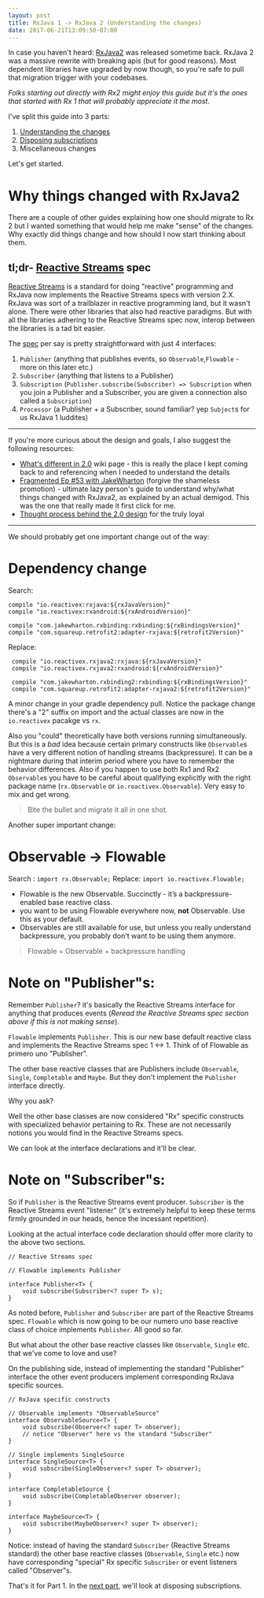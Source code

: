 ```yaml
---
layout: post
title: RxJava 1 -> RxJava 2 (Understanding the changes)
date: 2017-06-21T13:09:50-07:00
---
```


In case you haven't heard: [RxJava2](https://github.com/ReactiveX/RxJava/wiki/What%27s-different-in-2.0https://github.com/ReactiveX/RxJava/wiki/What%27s-different-in-2.0) was released sometime back. RxJava 2 was a massive rewrite with  breaking apis (but for good reasons). Most dependent libraries have upgraded by now though, so you're safe to pull that migration trigger with your codebases. 

_Folks starting out directly with Rx2 might enjoy this guide but it's the ones that started with Rx 1 that will probably appreciate it the most_.

I've split this guide into 3 parts:

1. [Understanding the changes](http://blog.kaush.co/2017/06/21/rxjava1-rxjava2-migration-understanding-changes/)
2. [Disposing subscriptions](http://blog.kaush.co/2017/06/21/rxjava-1-rxjava-2-disposing-subscriptions/)
3. Miscellaneous changes

Let's get started.

# Why things changed with RxJava2

There are a couple of other guides explaining how one should migrate to Rx 2 but I wanted something that would help me make "sense" of the changes. Why exactly did things change and how should I now start thinking about them.

## tl;dr- [Reactive Streams](http://www.reactive-streams.org/) spec

[Reactive Streams](http://www.reactive-streams.org/) is a standard for doing "reactive" programming and RxJava now implements the Reactive Streams specs with version 2.X. RxJava was sort of a trailblazer in reactive programming land, but it wasn't alone. There were other libraries that also had reactive paradigms. But with all the libraries adhering to the Reactive Streams spec now, interop between the libraries is a tad bit easier. 

The [spec](https://github.com/reactive-streams/reactive-streams-jvm/tree/v1.0.0/api/src/main/java/org/reactivestreams) per say is pretty straightforward with just 4 interfaces:

1. `Publisher` (anything that publishes events, so `Observable`,`Flowable` - more on this later etc.)
2. `Subscriber` (anything that listens to a Publisher)
3. `Subscription` (`Publisher.subscribe(Subscriber) => Subscription` when you join a Publisher and a Subscriber, you are given a connection also called a `Subscription`)
4. `Processor` (a Publisher + a Subscriber, sound familiar? yep `Subject`s for us RxJava 1 luddites)

_________________

If you're more curious about the design and goals, I also suggest the following resources:

* [What's different in 2.0](https://github.com/ReactiveX/RxJava/wiki/What%27s-different-in-2.0)  wiki page - this is really the place I kept coming back to and referencing when I needed to understand the details
* [Fragmented Ep #53 with JakeWharton](http://fragmentedpodcast.com/episodes/053-jake-wharton-on-rxjava-2/) (forgive the shameless promotion) - ultimate lazy person's guide to understand why/what things changed with RxJava2, as explained by an actual demigod. This was the one that really made it first click for me.
* [Thought process behind the 2.0 design](https://github.com/ReactiveX/RxJava/issues/2787) for the truly loyal
<!-- * [Exploring RxJava2 for Android](https://youtu.be/htIXKI5gOQU?t=14m49s) - if you'd rather "see" said demigod, check this video out. I would start at the 14:50 mark. --> 

________________________

We should probably get one important change out of the way:

# Dependency change

Search:

    compile "io.reactivex:rxjava:${rxJavaVersion}"
    compile "io.reactivex:rxandroid:${rxAndroidVersion}"
    
    compile "com.jakewharton.rxbinding:rxbinding:${rxBindingsVersion}"
    compile "com.squareup.retrofit2:adapter-rxjava:${retrofit2Version}"

Replace:

     compile "io.reactivex.rxjava2:rxjava:${rxJavaVersion}"
     compile "io.reactivex.rxjava2:rxandroid:${rxAndroidVersion}"
     
     compile "com.jakewharton.rxbinding2:rxbinding:${rxBindingsVersion}"
     compile "com.squareup.retrofit2:adapter-rxjava2:${retrofit2Version}"

A minor change in your gradle dependency pull. Notice the package change there's a "2" suffix on import and the actual classes are now in the `io.reactivex` pacakge vs `rx`.

Also you "could" theoretically have both versions running simultaneously. But this is a *bad* idea because certain primary constructs like `Observable`s have a very different notion of handling streams (backpressure). It can be a nightmare during that interim period where you have to remember the behavior differences. Also if you happen to use both Rx1 and Rx2 `Observable`s you have to be careful about qualifying explicitly with the right package name (`rx.Observable` or `io.reactivex.Observable`). Very easy to mix and get wrong.

> Bite the bullet and migrate it all in one shot.

Another super important change:

# Observable -> Flowable 

Search : `import rx.Observable;`
Replace: `import io.reactivex.Flowable;`

* Flowable is the new Observable. Succinctly - it’s a backpressure-enabled base reactive class.
* you want to be using Flowable everywhere now, **not** Observable. Use this as your default.
* Observables are still available for use, but unless you really understand backpressure, you probably don't want to be using them anymore.

> Flowable = Observable + backpressure handling

# Note on "Publisher"s:

Remember `Publisher`? it's basically the Reactive Streams interface for anything that produces events (_Reread the Reactive Streams spec section above if this is not making sense_).

`Flowable` implements `Publisher`. This is our new base default reactive class and implements the Reactive Streams spec 1 <-> 1. Think of of Flowable as primero uno "Publisher".

The other base reactive classes that are Publishers include `Observable`, `Single`, `Completable` and `Maybe`. But they don't implement the `Publisher` interface directly. 

Why you ask? 

Well the other base classes are now considered "Rx" specific constructs with specialized behavior pertaining to Rx. These are not necessarily notions you would find in the Reactive Streams specs.

We can look at the interface declarations and it'll be clear.

# Note on "Subscriber"s:

So if `Publisher` is the Reactive Streams event producer. `Subscriber` is the Reactive Streams event "listener" (it's extremely helpful to keep these terms firmly grounded in our heads, hence the incessant repetition).

Looking at the actual interface code declaration should offer more clarity to the above two sections.

    // Reactive Streams spec 

    // Flowable implements Publisher
    
    interface Publisher<T> {
        void subscribe(Subscriber<? super T> s);
    }

As noted before, `Publisher` and `Subscriber` are part of the Reactive Streams spec. `Flowable` which is now going to be our numero uno base reactive class of choice implements `Publisher`. All good so far. 

But what about the other base reactive classes like `Observable`, `Single` etc. that we've come to love and use?

On the publishing side, instead of implementing the standard "Publisher" interface the other event producers implement corresponding RxJava specific sources.

    // RxJava specific constructs
    
    // Observable implements "ObservableSource"
    interface ObservableSource<T> {
        void subscribe(Observer<? super T> observer);
        // notice "Observer" here vs the standard "Subscriber"
    }
    
    // Single implements SingleSource
    interface SingleSource<T> {
        void subscribe(SingleObserver<? super T> observer);
    }
    
    interface CompletableSource {
        void subscribe(CompletableObserver observer);
    }
    
    interface MaybeSource<T> {
        void subscribe(MaybeObserver<? super T> observer);
    }

Notice: instead of having the standard `Subscriber` (Reactive Streams standard) the other base reactive classes (`Observable`, `Single` etc.) now have corresponding "special" Rx specific `Subscriber` or event listeners called "Observer"s.

That's it for Part 1. In the [next part](http://blog.kaush.co/2017/06/21/rxjava-1-rxjava-2-disposing-subscriptions/), we'll look at disposing subscriptions.
